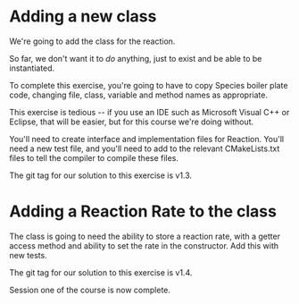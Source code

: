 Adding a new class
==================

We're going to add the class for the reaction.

So far, we don't want it to *do* anything, just to exist and be able to be instantiated.

To complete this exercise, you're going to have to copy Species boiler plate code, changing file, class, variable and method names as appropriate.

This exercise is tedious -- if you use an IDE such as Microsoft Visual C++ or Eclipse, that will be easier, but for this course we're doing without.

You'll need to create interface and implementation files for Reaction. You'll need a new test file, and you'll need to add to the relevant CMakeLists.txt files to tell the compiler
to compile these files.

The git tag for our solution to this exercise is v1.3.

Adding a Reaction Rate to the class
===================================

The class is going to need the ability to store a reaction rate, with a getter access method and ability to set the rate in the constructor. Add this with new tests.

The git tag for our solution to this exercise is v1.4.

Session one of the course is now complete.